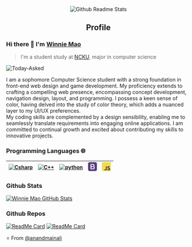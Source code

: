 <p align="center">
 <img width="100px" src="https://res.cloudinary.com/anuraghazra/image/upload/v1594908242/logo_ccswme.svg" align="center" alt="Github Readme Stats" />
 <h2 align="center">Profile</h2>
</p>

### Hi there 👋 I'm [Winnie Mao]()
> I'm a student study at [NCKU](https://www.ncku.edu.tw/), major in computer science


<img src="https://komarev.com/ghpvc/?username=Today-Asked" alt="Today-Asked" />

<div>
 <p>
I am a sophomore Computer Science student with a strong foundation in front-end web design and game development. My proficiency extends to crafting a compelling web presence, encompassing concept development, navigation design, layout, and programming. I possess a keen sense of color, having delved into the study of color theory, which adds a nuanced layer to my UI/UX preferences. 
<br>
   My coding skills are complemented by a design sensibility, enabling me to seamlessly translate requirements into engaging online applications. I am committed to continual growth and excited about contributing my skills to innovative projects.
</p>
</div>

### Programming Languages 🌐

| [<img src="https://hackmd.io/_uploads/B1Qzw0vdT.svg" alt="Csharp" width="24">](https://dotnet.microsoft.com/en-us/languages/csharp) | [<img src="https://hackmd.io/_uploads/r1FbYRvOT.png" alt="C++" width="38">](https://cplusplus.com/)  | [<img src="https://hackmd.io/_uploads/SkAmYADuT.svg" alt="python" width="24">](https://www.python.org/)  |  [<img src="https://raw.githubusercontent.com/github/explore/80688e429a7d4ef2fca1e82350fe8e3517d3494d/topics/bootstrap/bootstrap.png" alt="Bootstrap" width="24">](https://getbootstrap.com/) |  [<img src="https://raw.githubusercontent.com/github/explore/80688e429a7d4ef2fca1e82350fe8e3517d3494d/topics/javascript/javascript.png" alt="javascript" width="24">](https://developer.mozilla.org/en-US/docs/Web/JavaScript) |
|---|---|---|---|---|
 
<!---
### Skills 🛠️

|Unity|Google App Scripts|Data Science|Web Crawler|||||
|---|---|---|---|---|---|---|---|---|
--->

### Github Stats

[![Winnie Mao GitHub Stats](https://github-readme-stats.vercel.app/api?username=Today-Asked&show_icons=true&count_private=true)](https://github.com/Today-Asked)

### Github Repos

[![ReadMe Card](https://github-readme-stats.vercel.app/api/pin/?username=Today-Asked&repo=Study-Guides-Recommendation&show_owner=true)](https://github.com/Today-Asked/Study-Guides-Recommendation)
[![ReadMe Card](https://github-readme-stats.vercel.app/api/pin/?username=Today-Asked&repo=Expense-Tracking-Penguin&show_owner=true)](https://github.com/Today-Asked/Expense-Tracking-Penguin)


<!---
<h3> 🤝🏻 Connect with Me </h3>

<p align="center">
<a href="https://www.anandmainali.com.np" target="_blank"><img alt="Website" src="https://img.shields.io/badge/Website-www.anandmainali.com.np-blue?style=flat&logo=google-chrome"></a>
<a href="https://www.linkedin.com/in/anandmainali/" target="_blank"><img alt="LinkedIn" src="https://img.shields.io/badge/LinkedIn-@anandmainali-blue?style=flat&logo=linkedin"></a>
<a href="https://stackoverflow.com/users/8519896/anand-mainali?tab=profile" target="_blank"><img alt="Stack Overflow" src="https://img.shields.io/badge/Stackoverflow-Anand%20Mainali-blue?style=flat&logo=stackoverflow"></a>
<a href="mailto:mao930710@gmail.com"><img alt="Email" src="https://img.shields.io/badge/Email-mao930710@gmail.com-blue?style=flat&logo=gmail"></a>
</p>
--->


⭐️ From [@anandmainali](https://github.com/anandmainali)
